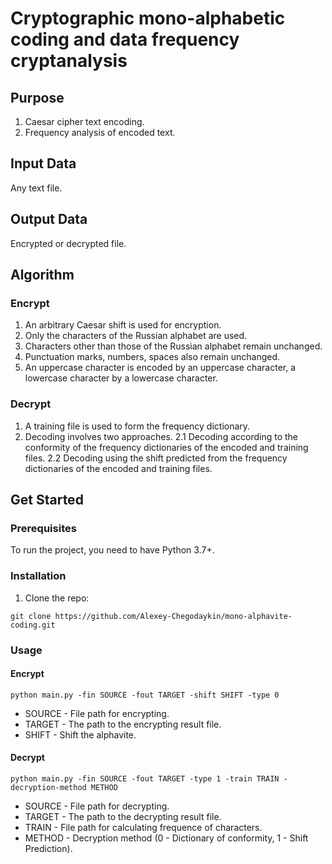 # Cryptographic mono-alphabetic coding and data frequency cryptanalysis

## Purpose

1. Caesar cipher text encoding.
2. Frequency analysis of encoded text.

## Input Data

Any text file.

## Output Data

Encrypted or decrypted file.

## Algorithm

### Encrypt

1. An arbitrary Caesar shift is used for encryption. 
2. Only the characters of the Russian alphabet are used. 
3. Characters other than those of the Russian alphabet remain unchanged.
4. Punctuation marks, numbers, spaces also remain unchanged. 
5. An uppercase character is encoded by an uppercase character, a lowercase character by a lowercase character.

### Decrypt

1. A training file is used to form the frequency dictionary. 
2. Decoding involves two approaches. 
2.1 Decoding according to the conformity of the frequency dictionaries of the encoded and training files.
2.2 Decoding using the shift predicted from the frequency dictionaries of the encoded and training files.

## Get Started

### Prerequisites

To run the project, you need to have Python 3.7+.

### Installation

1. Clone the repo:

```git clone https://github.com/Alexey-Chegodaykin/mono-alphavite-coding.git```

### Usage

#### Encrypt

```python main.py -fin SOURCE -fout TARGET -shift SHIFT -type 0```

* SOURCE - File path for encrypting.
* TARGET - The path to the encrypting result file.
* SHIFT - Shift the alphavite.

#### Decrypt

```python main.py -fin SOURCE -fout TARGET -type 1 -train TRAIN -decryption-method METHOD```

* SOURCE - File path for decrypting.
* TARGET - The path to the decrypting result file.
* TRAIN - File path for calculating frequence of characters.
* METHOD - Decryption method (0 - Dictionary of conformity, 1 - Shift Prediction).
